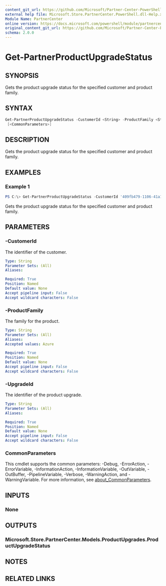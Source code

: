 ```yaml
---
content_git_url: https://github.com/Microsoft/Partner-Center-PowerShell/blob/master/docs/help/Get-PartnerProductUpgradeStatus.md
external help file: Microsoft.Store.PartnerCenter.PowerShell.dll-Help.xml
Module Name: PartnerCenter
online version: https://docs.microsoft.com/powershell/module/partnercenter/Get-PartnerProductUpgradeStatus
original_content_git_url: https://github.com/Microsoft/Partner-Center-PowerShell/blob/master/docs/help/Get-PartnerProductUpgradeStatus.md
schema: 2.0.0
---
```


# Get-PartnerProductUpgradeStatus

## SYNOPSIS
Gets the product upgrade status for the specified customer and product family.

## SYNTAX

```powershell
Get-PartnerProductUpgradeStatus -CustomerId <String> -ProductFamily <String> -UpgradeId <String>
 [<CommonParameters>]
```

## DESCRIPTION
Gets the product upgrade status for the specified customer and product family.

## EXAMPLES

### Example 1
```powershell
PS C:\> Get-PartnerProductUpgradeStatus -CustomerId '409fb479-1106-41a1-91be-0ae69e880a20' -ProductFamily Azure
```

Gets the product upgrade status for the specified customer and product family.

## PARAMETERS

### -CustomerId
The identifier of the customer.

```yaml
Type: String
Parameter Sets: (All)
Aliases:

Required: True
Position: Named
Default value: None
Accept pipeline input: False
Accept wildcard characters: False
```

### -ProductFamily
The family for the product.

```yaml
Type: String
Parameter Sets: (All)
Aliases:
Accepted values: Azure

Required: True
Position: Named
Default value: None
Accept pipeline input: False
Accept wildcard characters: False
```

### -UpgradeId
The identifier of the product upgrade.

```yaml
Type: String
Parameter Sets: (All)
Aliases:

Required: True
Position: Named
Default value: None
Accept pipeline input: False
Accept wildcard characters: False
```

### CommonParameters
This cmdlet supports the common parameters: -Debug, -ErrorAction, -ErrorVariable, -InformationAction, -InformationVariable, -OutVariable, -OutBuffer, -PipelineVariable, -Verbose, -WarningAction, and -WarningVariable. For more information, see [about_CommonParameters](http://go.microsoft.com/fwlink/?LinkID=113216).

## INPUTS

### None

## OUTPUTS

### Microsoft.Store.PartnerCenter.Models.ProductUpgrades.ProductUpgradeStatus

## NOTES

## RELATED LINKS
